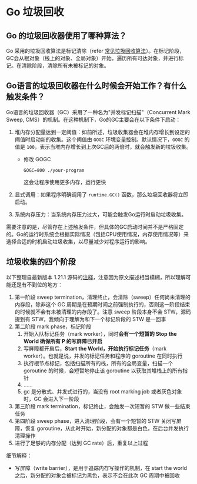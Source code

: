 # Go 垃圾回收

## Go 的垃圾回收器使用了哪种算法？

Go 采用的垃圾回收算法是标记清除（refer [常见垃圾回收算法](https://www.notion.so/0537956cf06f4b8da12d143577cf3522?pvs=21)）。在标记阶段，GC会从根对象（栈上的对象、全局对象）开始，遍历所有可达对象，并进行标记。在清除阶段，清除所有未被标记的对象。

## Go语言的垃圾回收器在什么时候会开始工作？有什么触发条件？

Go语言的垃圾回收器（GC）采用了一种名为"并发标记扫描"（Concurrent Mark Sweep, CMS）的机制。在这种机制下，Go的GC主要会在以下条件下启动：

1. 堆内存分配量达到一定阈值：如前所述，垃圾收集器会在堆内存增长到设定的阈值时启动新的收集。这个阈值由 `GOGC` 环境变量控制。默认情况下，`GOGC` 的值是 `100`，表示当堆内存增长到上次GC后的两倍时，就会触发新的垃圾收集。
    - 修改 GOGC
        
        `GOGC=800 ./your-program`
        
        这会让程序使用更多内存，运行更快
        
2. 显式调用：如果程序明确调用了 `runtime.GC()` 函数，那么垃圾回收器将立即启动。
3. 系统内存压力：当系统内存压力过大，可能会触发Go运行时启动垃圾收集。

需要注意的是，尽管存在上述触发条件，但具体的GC启动时间并不是严格固定的。Go的运行时系统会根据实际情况（包括CPU使用情况，内存使用情况等）来选择合适的时机启动垃圾收集，以尽量减少对程序运行的影响。

## 垃圾收集的四个阶段

以下整理自最新版本 1.21.1 源码的[注释](https://github.com/golang/go/blob/2c1e5b05fe39fc5e6c730dd60e82946b8e67c6ba/src/runtime/mgc.go#L24)，注意因为原文描述相当模糊，所以理解可能还是有不到位的地方：

1. 第一阶段 sweep termination，清理终止，会清除（sweep）任何尚未清理的内存段，除非这个 GC 周期是在预期时间之前强制执行的，否则这一阶段结束的时候就不会有未被清理的内存段了。注意 sweep 阶段本身不会 STW，源码提到有 STW，我倾向于理解为和下一个标记阶段的 STW 是一回事
2. 第二阶段 mark phase，标记阶段
    1. 开始入队标记任务（mark worker），同时**会有一个短暂的 Stop the World 确保所有 P 的写屏障已开启**
    2. 写屏障都开启后，**Start the World，开始执行标记任务**（mark worker）。也就是说，并发的标记任务和程序的 goroutine 在同时执行
    3. 执行根节点标记，包括扫描所有的栈，所有的全局变量，扫描一个 goroutine 的时候，会短暂地停止该 goroutine 以获取其堆栈上的所有指针
    4. ……
    5. gc 是分散式、并发式进行的，当没有 root marking job 或者灰色对象时，GC 会进入下一阶段
3. 第三阶段 mark termination，标记终止，会触发一次短暂的 STW 做一些结束任务
4. 第四阶段 sweep phase，进入清理阶段，会有一个短暂的 STW 关闭写屏障，恢复 goroutine，从此时开始，新分配的对象都是白色，在后台并发执行清理操作
5. 进行了足够的内存分配（达到 GC rate）后，重复以上过程

细节解释：

- 写屏障（write barrier），是用于追踪内存写操作的机制，在 start the world 之后，新分配的对象会被标记为黑色，表示不会在此次 GC 周期中被回收